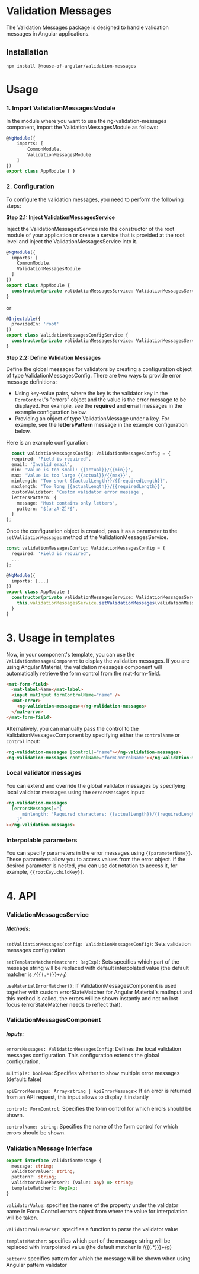 # Validation Messages

The Validation Messages package is designed to handle validation messages in Angular applications.

## Installation

`npm install @house-of-angular/validation-messages`

# Usage

### 1. Import ValidationMessagesModule

In the module where you want to use the ng-validation-messages component, import the ValidationMessagesModule as follows:

```ts
@NgModule({
    imports: [
        CommonModule,
        ValidationMessagesModule
    ]
})
export class AppModule { }
```

### 2. Configuration

To configure the validation messages, you need to perform the following steps:

**Step 2.1: Inject ValidationMessagesService**

Inject the ValidationMessagesService into the constructor of the root module of your application or create a service that is provided at the root level and inject the ValidationMessagesService into it.

```ts
@NgModule({
  imports: [
    CommonModule,
    ValidationMessagesModule
  ]
})
export class AppModule {
  constructor(private validationMessagesService: ValidationMessagesService) {}
}
```
or
```ts
@Injectable({
  providedIn: 'root'
})
export class ValidationMessagesConfigService {
  constructor(private validationMessagesService: ValidationMessagesService) {}
}
```

**Step 2.2: Define Validation Messages**

Define the global messages for validators by creating a configuration object of type ValidationMessagesConfig. There are two ways to provide error message definitions:
- Using key-value pairs, where the key is the validator key in the `FormControl`'s "errors" object and the value is the error message to be displayed. For example, see the **required** and **email** messages in the example configuration below.
- Providing an object of type ValidationMessage under a key. For example, see the **lettersPattern** message in the example configuration below.

Here is an example configuration:
```ts
  const validationMessagesConfig: ValidationMessagesConfig = {
  required: 'Field is required',
  email: 'Invalid email',
  min: 'Value is too small: {{actual}}/{{min}}',
  max: 'Value is too large {{actual}}/{{max}}',
  minlength: 'Too short {{actualLength}}/{{requiredLength}}',
  maxlength: 'Too long {{actualLength}}/{{requiredLength}}',
  customValidator: 'Custom validator error message',
  lettersPattern: {
    message: 'Must contains only letters',
    pattern: '$[a-zA-Z]*$',
  }
};
```

Once the configuration object is created, pass it as a parameter to the `setValidationMessages` method of the ValidationMessagesService.

```ts
const validationMessagesConfig: ValidationMessagesConfig = {
  required: 'Field is required',
  ...
};

@NgModule({
  imports: [...]
})
export class AppModule {
  constructor(private validationMessagesService: ValidationMessagesService) {
    this.validationMessagesService.setValidationMessages(validationMessagesConfig);
  }
}
```

# 3. Usage in templates

Now, in your component's template, you can use the `ValidationMessagesComponent` to display the validation messages. If you are using Angular Material, the validation messages component will automatically retrieve the form control from the mat-form-field.

```html
<mat-form-field>
  <mat-label>Name</mat-label>
  <input matInput formControlName="name" />
  <mat-error>
    <ng-validation-messages></ng-validation-messages>
  </mat-error>
</mat-form-field>
```

Alternatively, you can manually pass the control to the ValidationMessagesComponent by specifying either the `controlName` or `control` input:

```html
<ng-validation-messages [control]="name"></ng-validation-messages>
<ng-validation-messages controlName="formControlName"></ng-validation-messages>
```

### Local validator messages

You can extend and override the global validator messages by specifying local validator messages using the `errorsMessages` input:

```html
<ng-validation-messages
  [errorsMessages]="{
      minlength: 'Required characters: {{actualLength}}/{{requiredLength}}',
    }"
></ng-validation-messages>
```

### Interpolable parameters

You can specify parameters in the error messages using `{{parameterName}}`. These parameters allow you to access values from the error object. If the desired parameter is nested, you can use dot notation to access it, for example, `{{rootKey.childKey}}`.

# 4. API

### ValidationMessagesService

##### Methods:

`setValidationMessages(config: ValidationMessagesConfig)`: Sets validation messages configuration

`setTemplateMatcher(matcher: RegExp)`: Sets specifies which part of the message string will be replaced with default interpolated value (the default matcher is `/{{(.*)}}+/g`)

`useMaterialErrorMatcher()`: If ValidationMessagesComponent is used together with custom errorStateMatcher for Angular Material's matInput and this method is called, the errors will be shown instantly and not on lost focus (errorStateMatcher needs to reflect that).

### ValidationMessagesComponent

##### Inputs:

`errorsMessages: ValidationMessagesConfig`: Defines the local validation messages configuration. This configuration extends the global configuration.

`multiple: boolean`: Specifies whether to show multiple error messages (default: false)

`apiErrorMessages: Array<string | ApiErrorMessage>`: If an error is returned from an API request, this input allows to display it instantly

`control: FormControl`: Specifies the form control for which errors should be shown.

`controlName: string`: Specifies the name of the form control for which errors should be shown.

### Validation Message Interface

```ts
export interface ValidationMessage {
  message: string;
  validatorValue?: string;
  pattern?: string;
  validatorValueParser?: (value: any) => string;
  templateMatcher?: RegExp;
}
```
`validatorValue`: specifies the name of the property under the validator name in Form Control errrors object from where the value for interpolation will be taken.

`validatorValueParser`: specifies a function to parse the validator value

`templateMatcher`: specifies which part of the message string will be replaced with interpolated value (the default matcher is /{{(.*)}}+/g)

`pattern`: specifies pattern for which the message will be shown when using Angular pattern validator
